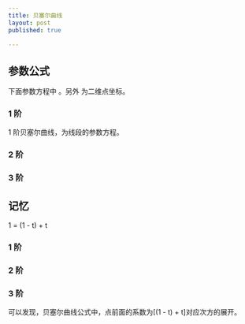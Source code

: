```yaml
---
title: 贝塞尔曲线
layout: post
published: true

---
```


参数公式
--------
下面参数方程中 <script type="math/tex;">t \in [0, 1]</script>。另外 <script type="math/tex;">P_0,~P_1,~P_2</script> 为二维点坐标。

### 1 阶
<script type="math/tex;">
B(t) = (1 - t)P_0 + tP_1
</script>
1 阶贝塞尔曲线，为线段的参数方程。

### 2 阶
<script type="math/tex;">
B(t) = (1 - t)^2P_0 + 2(1 - t)tP_1 + t^2P_2
</script>

### 3 阶
<script type="math/tex;">
B(t) = (1 - t)^3P_0 + 3(1 - t)^2tP_1 + 3(1 - t)t^2P_2 + t ^ 3P_3
</script>


记忆
-------
1 = (1 - t) + t

### 1 阶
<script type="math/tex;">
[(1 - t) + t]^1 = (1 - t) + t
</script>

### 2 阶
<script type="math/tex;">
[(1 - t) + t]^2 = (1 - t)^2 + 2(1 - t)t + t^2
</script>

### 3 阶
<script type="math/tex;">
[(1 - t) + t]^3 = (1 - t)^3 + 3(1 - t)^2t + 3(1 - t)t^2 + t ^ 3
</script>

可以发现，贝塞尔曲线公式中，点前面的系数为[(1 - t) + t]对应次方的展开。

	  
